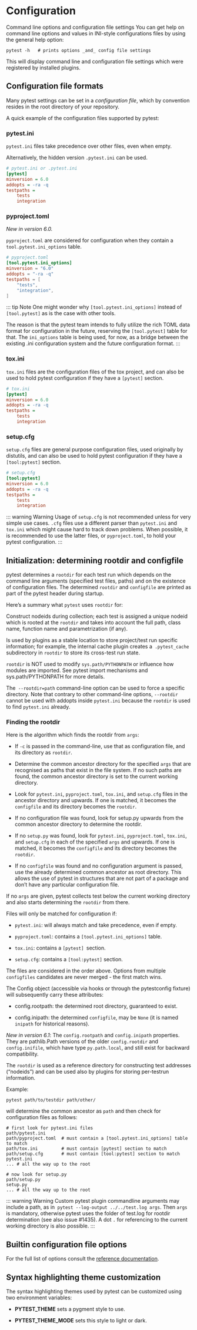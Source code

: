 # Configuration

Command line options and configuration file settings
You can get help on command line options and values in INI-style configurations files by using the general help option:

```shell
pytest -h   # prints options _and_ config file settings
```

This will display command line and configuration file settings which were registered by installed plugins.

## Configuration file formats

Many pytest settings can be set in a *configuration file*, which by convention resides in the root directory of your repository.

A quick example of the configuration files supported by pytest:

### pytest.ini

`pytest.ini` files take precedence over other files, even when empty.

Alternatively, the hidden version `.pytest.ini` can be used.

```ini
# pytest.ini or .pytest.ini
[pytest]
minversion = 6.0
addopts = -ra -q
testpaths =
    tests
    integration
```

### pyproject.toml

*New in version 6.0.*

`pyproject.toml` are considered for configuration when they contain a `tool.pytest.ini_options` table.

```toml
# pyproject.toml
[tool.pytest.ini_options]
minversion = "6.0"
addopts = "-ra -q"
testpaths = [
    "tests",
    "integration",
]
```

::: tip Note
One might wonder why `[tool.pytest.ini_options]` instead of `[tool.pytest]` as is the case with other tools.

The reason is that the pytest team intends to fully utilize the rich TOML data format for configuration in the future, reserving the `[tool.pytest]` table for that. The `ini_options` table is being used, for now, as a bridge between the existing .ini configuration system and the future configuration format.
:::

### tox.ini

`tox.ini` files are the configuration files of the tox project, and can also be used to hold pytest configuration if they have a `[pytest]` section.

```ini
# tox.ini
[pytest]
minversion = 6.0
addopts = -ra -q
testpaths =
    tests
    integration
```

### setup.cfg

`setup.cfg` files are general purpose configuration files, used originally by distutils, and can also be used to hold pytest configuration if they have a `[tool:pytest]` section.

```ini
# setup.cfg
[tool:pytest]
minversion = 6.0
addopts = -ra -q
testpaths =
    tests
    integration
```

::: warning Warning
Usage of `setup.cfg` is not recommended unless for very simple use cases. `.cfg` files use a different parser than `pytest.ini` and `tox.ini` which might cause hard to track down problems. When possible, it is recommended to use the latter files, or `pyproject.toml`, to hold your pytest configuration.
:::

## Initialization: determining rootdir and configfile

pytest determines a `rootdir` for each test run which depends on the command line arguments (specified test files, paths) and on the existence of configuration files. The determined `rootdir` and `configfile` are printed as part of the pytest header during startup.

Here’s a summary what `pytest` uses `rootdir` for:

Construct nodeids during collection; each test is assigned a unique nodeid which is rooted at the `rootdir` and takes into account the full path, class name, function name and parametrization (if any).

Is used by plugins as a stable location to store project/test run specific information; for example, the internal cache plugin creates a` .pytest_cache` subdirectory in `rootdir` to store its cross-test run state.

`rootdir` is NOT used to modify `sys.path/PYTHONPATH` or influence how modules are imported. See pytest import mechanisms and sys.path/PYTHONPATH for more details.

The` --rootdir=path` command-line option can be used to force a specific directory. Note that contrary to other command-line options, `--rootdir` cannot be used with addopts inside `pytest.ini` because the `rootdir` is used to find `pytest.ini` already.

### Finding the rootdir

Here is the algorithm which finds the rootdir from `args`:

- If `-c` is passed in the command-line, use that as configuration file, and its directory as `rootdir`.

- Determine the common ancestor directory for the specified `args` that are recognised as paths that exist in the file system. If no such paths are found, the common ancestor directory is set to the current working directory.

- Look for `pytest.ini`, `pyproject.toml`, `tox.ini`, and `setup.cfg` files in the ancestor directory and upwards. If one is matched, it becomes the `configfile` and its directory becomes the `rootdir`.

- If no configuration file was found, look for setup.py upwards from the common ancestor directory to determine the rootdir.

- If no `setup.py` was found, look for `pytest.ini`, `pyproject.toml`, `tox.ini`, and `setup.cfg` in each of the specified `args` and upwards. If one is matched, it becomes the `configfile` and its directory becomes the `rootdir`.

- If no `configfile` was found and no configuration argument is passed, use the already determined common ancestor as root directory. This allows the use of pytest in structures that are not part of a package and don’t have any particular configuration file.

If no `args` are given, pytest collects test below the current working directory and also starts determining the `rootdir` from there.

Files will only be matched for configuration if:

- `pytest.ini`: will always match and take precedence, even if empty.

- `pyproject.toml`: contains a `[tool.pytest.ini_options]` table.

- `tox.ini`: contains a `[pytest] `section.

- `setup.cfg`: contains a `[tool:pytest]` section.

The files are considered in the order above. Options from multiple `configfiles` candidates are never merged - the first match wins.

The Config object (accessible via hooks or through the pytestconfig fixture) will subsequently carry these attributes:

- config.rootpath: the determined root directory, guaranteed to exist.

- config.inipath: the determined `configfile`, may be `None` (it is named `inipath` for historical reasons).

*New in version 6.1*: The `config.rootpath` and `config.inipath` properties. They are pathlib.Path versions of the older `config.rootdir` and `config.inifile`, which have type `py.path.local`, and still exist for backward compatibility.

The `rootdir` is used as a reference directory for constructing test addresses (“nodeids”) and can be used also by plugins for storing per-testrun information.

Example:

```shell
pytest path/to/testdir path/other/
```

will determine the common ancestor as `path` and then check for configuration files as follows:

```shell
# first look for pytest.ini files
path/pytest.ini
path/pyproject.toml  # must contain a [tool.pytest.ini_options] table to match
path/tox.ini         # must contain [pytest] section to match
path/setup.cfg       # must contain [tool:pytest] section to match
pytest.ini
... # all the way up to the root

# now look for setup.py
path/setup.py
setup.py
... # all the way up to the root
```

::: warning Warning
Custom pytest plugin commandline arguments may include a path, as in` pytest --log-output ../../test.log args`. Then `args` is mandatory, otherwise pytest uses the folder of test.log for rootdir determination (see also issue #1435). A dot `.` for referencing to the current working directory is also possible.
:::

## Builtin configuration file options

For the full list of options consult the [reference documentation](/python/pytest/reference_guides/api_reference#configuration-options).

## Syntax highlighting theme customization

The syntax highlighting themes used by pytest can be customized using two environment variables:

- **PYTEST_THEME** sets a pygment style to use.

- **PYTEST_THEME_MODE** sets this style to light or dark.

